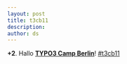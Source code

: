 ```yaml
---
layout: post
title: t3cb11
description:
author: ds
---
```


__+2__. Hallo __[TYPO3 Camp Berlin](http://www.typo3camp-berlin.de)__!  [#t3cb11](https://twitter.com/hashtag/t3cb11?src=hash)
